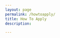 ```yaml
---
layout: page
permalink: /howtoapply/
title: How To Apply
description: 

---
```


<!-- _pages/publications.md -->
